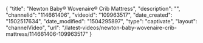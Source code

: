 {
    "title": "Newton Baby&reg; Wovenaire&reg; Crib Mattress",
    "description": "",
    "channelid": "114661406",
    "videoid": "109963517",
    "date_created": "1502517634",
    "date_modified": "1504295897",
    "type": "captivate",
    "layout": "channelVideo",
    "url": "\/latest-videos\/newton-baby-wovenaire-crib-mattress\/114661406-109963517"
}